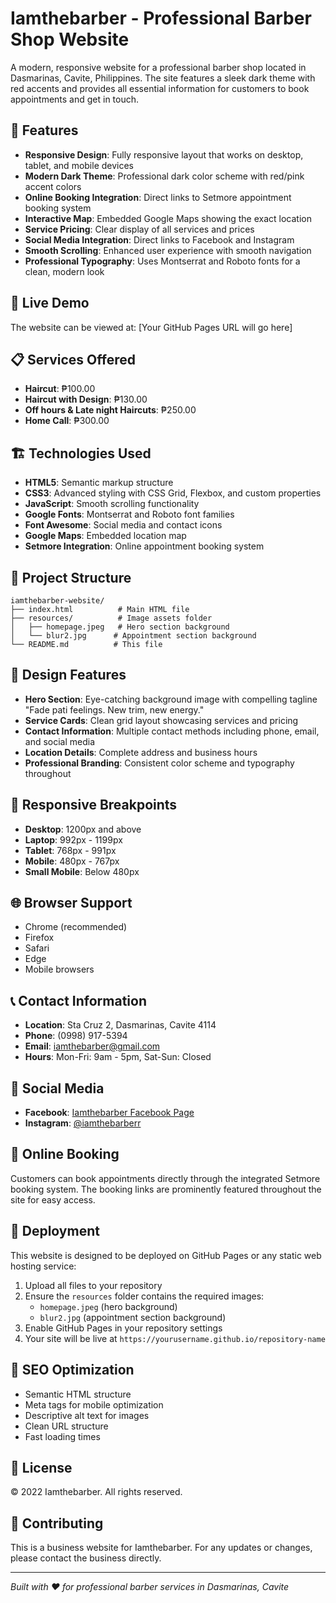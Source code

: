 # Iamthebarber - Professional Barber Shop Website

A modern, responsive website for a professional barber shop located in Dasmarinas, Cavite, Philippines. The site features a sleek dark theme with red accents and provides all essential information for customers to book appointments and get in touch.

## 🌟 Features

- **Responsive Design**: Fully responsive layout that works on desktop, tablet, and mobile devices
- **Modern Dark Theme**: Professional dark color scheme with red/pink accent colors
- **Online Booking Integration**: Direct links to Setmore appointment booking system
- **Interactive Map**: Embedded Google Maps showing the exact location
- **Service Pricing**: Clear display of all services and prices
- **Social Media Integration**: Direct links to Facebook and Instagram
- **Smooth Scrolling**: Enhanced user experience with smooth navigation
- **Professional Typography**: Uses Montserrat and Roboto fonts for a clean, modern look

## 🚀 Live Demo

The website can be viewed at: [Your GitHub Pages URL will go here]

## 📋 Services Offered

- **Haircut**: ₱100.00
- **Haircut with Design**: ₱130.00
- **Off hours & Late night Haircuts**: ₱250.00
- **Home Call**: ₱300.00

## 🏗️ Technologies Used

- **HTML5**: Semantic markup structure
- **CSS3**: Advanced styling with CSS Grid, Flexbox, and custom properties
- **JavaScript**: Smooth scrolling functionality
- **Google Fonts**: Montserrat and Roboto font families
- **Font Awesome**: Social media and contact icons
- **Google Maps**: Embedded location map
- **Setmore Integration**: Online appointment booking system

## 📁 Project Structure

```
iamthebarber-website/
├── index.html          # Main HTML file
├── resources/          # Image assets folder
│   ├── homepage.jpeg   # Hero section background
│   └── blur2.jpg      # Appointment section background
└── README.md          # This file
```

## 🎨 Design Features

- **Hero Section**: Eye-catching background image with compelling tagline "Fade pati feelings. New trim, new energy."
- **Service Cards**: Clean grid layout showcasing services and pricing
- **Contact Information**: Multiple contact methods including phone, email, and social media
- **Location Details**: Complete address and business hours
- **Professional Branding**: Consistent color scheme and typography throughout

## 📱 Responsive Breakpoints

- **Desktop**: 1200px and above
- **Laptop**: 992px - 1199px
- **Tablet**: 768px - 991px
- **Mobile**: 480px - 767px
- **Small Mobile**: Below 480px

## 🌐 Browser Support

- Chrome (recommended)
- Firefox
- Safari
- Edge
- Mobile browsers

## 📞 Contact Information

- **Location**: Sta Cruz 2, Dasmarinas, Cavite 4114
- **Phone**: (0998) 917-5394
- **Email**: iamthebarber@gmail.com
- **Hours**: Mon-Fri: 9am - 5pm, Sat-Sun: Closed

## 📱 Social Media

- **Facebook**: [Iamthebarber Facebook Page](https://web.facebook.com/profile.php?id=61553166544879)
- **Instagram**: [@iamthebarberr](https://www.instagram.com/iamthebarberr/)

## 🔗 Online Booking

Customers can book appointments directly through the integrated Setmore booking system. The booking links are prominently featured throughout the site for easy access.

## 🚀 Deployment

This website is designed to be deployed on GitHub Pages or any static web hosting service:

1. Upload all files to your repository
2. Ensure the `resources` folder contains the required images:
   - `homepage.jpeg` (hero background)
   - `blur2.jpg` (appointment section background)
3. Enable GitHub Pages in your repository settings
4. Your site will be live at `https://yourusername.github.io/repository-name`

## 🎯 SEO Optimization

- Semantic HTML structure
- Meta tags for mobile optimization
- Descriptive alt text for images
- Clean URL structure
- Fast loading times

## 📝 License

© 2022 Iamthebarber. All rights reserved.

## 🤝 Contributing

This is a business website for Iamthebarber. For any updates or changes, please contact the business directly.

---

*Built with ❤️ for professional barber services in Dasmarinas, Cavite*
